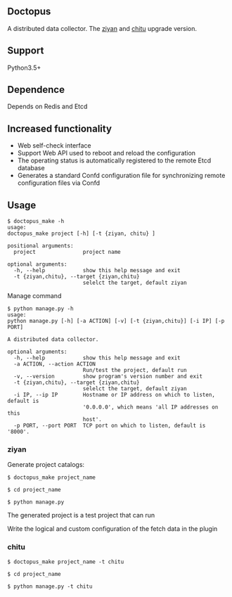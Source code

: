 ## Doctopus
A distributed data collector. The [ziyan](https://github.com/maboss-YCMan/ziyan) and [chitu](https://github.com/maboss-YCMan/chitu) upgrade version.

## Support

Python3.5+

## Dependence

Depends on Redis and Etcd

## Increased functionality

- Web self-check interface
- Support Web API used to reboot and reload the configuration
- The operating status is automatically registered to the remote Etcd database
- Generates a standard Confd configuration file for synchronizing remote configuration files via Confd

## Usage

```
$ doctopus_make -h
usage:
doctopus_make project [-h] [-t {ziyan, chitu} ]

positional arguments:
  project               project name

optional arguments:
  -h, --help            show this help message and exit
  -t {ziyan,chitu}, --target {ziyan,chitu}
                        selelct the target, default ziyan
```

Manage command

```
$ python manage.py -h
usage:
python manage.py [-h] [-a ACTION] [-v] [-t {ziyan,chitu}] [-i IP] [-p PORT]

A distributed data collector.

optional arguments:
  -h, --help            show this help message and exit
  -a ACTION, --action ACTION
                        Run/test the project, default run
  -v, --version         show program's version number and exit
  -t {ziyan,chitu}, --target {ziyan,chitu}
                        selelct the target, default ziyan
  -i IP, --ip IP        Hostname or IP address on which to listen, default is
                        '0.0.0.0', which means 'all IP addresses on this
                        host'.
  -p PORT, --port PORT  TCP port on which to listen, default is '8000'.
```

### ziyan

Generate project catalogs:

```
$ doctopus_make project_name

$ cd project_name

$ python manage.py
```

The generated project is a test project that can run

Write the logical and custom configuration of the fetch data in the plugin

### chitu

```
$ doctopus_make project_name -t chitu

$ cd project_name

$ python manage.py -t chitu
```
